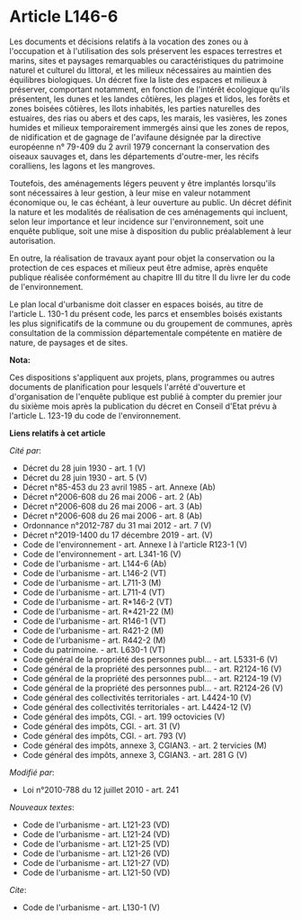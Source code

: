 # Article L146-6

Les documents et décisions relatifs à la vocation des zones ou à l'occupation et à l'utilisation des sols préservent les
espaces terrestres et marins, sites et paysages remarquables ou caractéristiques du patrimoine naturel et culturel du
littoral, et les milieux nécessaires au maintien des équilibres biologiques. Un décret fixe la liste des espaces et milieux à
préserver, comportant notamment, en fonction de l'intérêt écologique qu'ils présentent, les dunes et les landes côtières, les
plages et lidos, les forêts et zones boisées côtières, les îlots inhabités, les parties naturelles des estuaires, des rias ou
abers et des caps, les marais, les vasières, les zones humides et milieux temporairement immergés ainsi que les zones de
repos, de nidification et de gagnage de l'avifaune désignée par la directive européenne n° 79-409 du 2 avril 1979 concernant
la conservation des oiseaux sauvages et, dans les départements d'outre-mer, les récifs coralliens, les lagons et les
mangroves. 

Toutefois, des aménagements légers peuvent y être implantés lorsqu'ils sont nécessaires à leur gestion, à leur mise en valeur
notamment économique ou, le cas échéant, à leur ouverture au public. Un décret définit la nature et les modalités de
réalisation de ces aménagements qui incluent, selon leur importance et leur incidence sur l'environnement, soit une enquête
publique, soit une mise à disposition du public préalablement à leur autorisation. 

En outre, la réalisation de travaux ayant pour objet la conservation ou la protection de ces espaces et milieux peut être
admise, après enquête publique réalisée conformément au chapitre III du titre II du livre Ier du code de l'environnement. 

Le plan local d'urbanisme doit classer en espaces boisés, au titre de l'article L. 130-1 du présent code, les parcs et
ensembles boisés existants les plus significatifs de la commune ou du groupement de communes, après consultation de la
commission départementale compétente en matière de nature, de paysages et de sites.

**Nota:**

Ces dispositions s'appliquent aux projets, plans, programmes ou autres documents de planification pour lesquels l'arrêté
d'ouverture et d'organisation de l'enquête publique est publié à compter du premier jour du sixième mois après la publication
du décret en Conseil d'Etat prévu à l'article L. 123-19 du code de l'environnement.

**Liens relatifs à cet article**

_Cité par_:

  - Décret du 28 juin 1930 - art. 1 (V)
  - Décret du 28 juin 1930 - art. 5 (V)
  - Décret n°85-453 du 23 avril 1985 - art. Annexe (Ab)
  - Décret n°2006-608 du 26 mai 2006 - art. 2 (Ab)
  - Décret n°2006-608 du 26 mai 2006 - art. 3 (Ab)
  - Décret n°2006-608 du 26 mai 2006 - art. 8 (Ab)
  - Ordonnance n°2012-787 du 31 mai 2012 - art. 7 (V)
  - Décret n°2019-1400 du 17 décembre 2019 - art. (V)
  - Code de l'environnement - art. Annexe I à l'article R123-1 (V)
  - Code de l'environnement - art. L341-16 (V)
  - Code de l'urbanisme - art. L144-6 (Ab)
  - Code de l'urbanisme - art. L146-2 (VT)
  - Code de l'urbanisme - art. L711-3 (M)
  - Code de l'urbanisme - art. L711-4 (VT)
  - Code de l'urbanisme - art. R*146-2 (VT)
  - Code de l'urbanisme - art. R*421-22 (M)
  - Code de l'urbanisme - art. R146-1 (VT)
  - Code de l'urbanisme - art. R421-2 (M)
  - Code de l'urbanisme - art. R442-2 (M)
  - Code du patrimoine. - art. L630-1 (VT)
  - Code général de la propriété des personnes publ... - art. L5331-6 (V)
  - Code général de la propriété des personnes publ... - art. R2124-16 (V)
  - Code général de la propriété des personnes publ... - art. R2124-19 (V)
  - Code général de la propriété des personnes publ... - art. R2124-26 (V)
  - Code général des collectivités territoriales - art. L4424-10 (V)
  - Code général des collectivités territoriales - art. L4424-12 (V)
  - Code général des impôts, CGI. - art. 199 octovicies (V)
  - Code général des impôts, CGI. - art. 31 (V)
  - Code général des impôts, CGI. - art. 793 (V)
  - Code général des impôts, annexe 3, CGIAN3. - art. 2 tervicies (M)
  - Code général des impôts, annexe 3, CGIAN3. - art. 281 G (V)

_Modifié par_:

  - Loi n°2010-788 du 12 juillet 2010 - art. 241

_Nouveaux textes_:

  - Code de l'urbanisme - art. L121-23 (VD)
  - Code de l'urbanisme - art. L121-24 (VD)
  - Code de l'urbanisme - art. L121-25 (VD)
  - Code de l'urbanisme - art. L121-26 (VD)
  - Code de l'urbanisme - art. L121-27 (VD)
  - Code de l'urbanisme - art. L121-50 (VD)

_Cite_:

  - Code de l'urbanisme - art. L130-1 (V)
